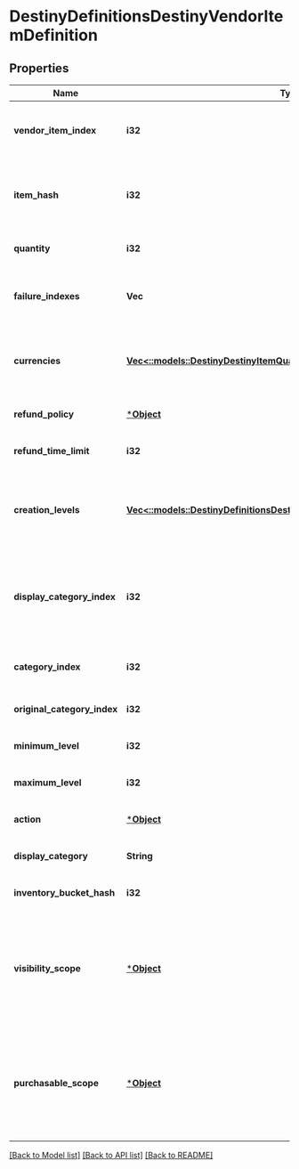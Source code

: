 # DestinyDefinitionsDestinyVendorItemDefinition

## Properties
Name | Type | Description | Notes
------------ | ------------- | ------------- | -------------
**vendor_item_index** | **i32** | The index into the DestinyVendorDefinition.saleList. This is what we use to refer to items being sold throughout live and definition data. | [optional] [default to null]
**item_hash** | **i32** | The hash identifier of the item being sold (DestinyInventoryItemDefinition).  Note that a vendor can sell the same item in multiple ways, so don&#39;t assume that itemHash is a unique identifier for this entity. | [optional] [default to null]
**quantity** | **i32** | The amount you will recieve of the item described in itemHash if you make the purchase. | [optional] [default to null]
**failure_indexes** | **Vec<i32>** | An list of indexes into the DestinyVendorDefinition.failureStrings array, indicating the possible failure strings that can be relevant for this item. | [optional] [default to null]
**currencies** | [**Vec<::models::DestinyDestinyItemQuantity>**](Destiny.DestinyItemQuantity.md) | This is a pre-compiled aggregation of item value and priceOverrideList, so that we have one place to check for what the purchaser must pay for the item. Use this instead of trying to piece together the price separately. | [optional] [default to null]
**refund_policy** | [***Object**](Object.md) | If this item can be refunded, this is the policy for what will be refundd, how, and in what time period. | [optional] [default to null]
**refund_time_limit** | **i32** | The amount of time before refundability of the newly purchased item will expire. | [optional] [default to null]
**creation_levels** | [**Vec<::models::DestinyDefinitionsDestinyItemCreationEntryLevelDefinition>**](Destiny.Definitions.DestinyItemCreationEntryLevelDefinition.md) | The Default level at which the item will spawn. Almost always driven by an adjusto these days. Ideally should be singular. It&#39;s a long story how this ended up as a list, but there is always either going to be 0:1 of these entities. | [optional] [default to null]
**display_category_index** | **i32** | This is an index specifically into the display category, as opposed to the server-side Categories (which do not need to match or pair with each other in any way: server side categories are really just structures for common validation. Display Category will let us more easily categorize items visually) | [optional] [default to null]
**category_index** | **i32** | The index into the DestinyVendorDefinition.categories array, so you can find the category associated with this item. | [optional] [default to null]
**original_category_index** | **i32** | Same as above, but for the original category indexes. | [optional] [default to null]
**minimum_level** | **i32** | The minimum character level at which this item is available for sale. | [optional] [default to null]
**maximum_level** | **i32** | The maximum character level at which this item is available for sale. | [optional] [default to null]
**action** | [***Object**](Object.md) | The action to be performed when purchasing the item, if it&#39;s not just \&quot;buy\&quot;. | [optional] [default to null]
**display_category** | **String** | The string identifier for the category selling this item. | [optional] [default to null]
**inventory_bucket_hash** | **i32** | The inventory bucket into which this item will be placed upon purchase. | [optional] [default to null]
**visibility_scope** | [***Object**](Object.md) | The most restrictive scope that determines whether the item is available in the Vendor&#39;s inventory. See DestinyGatingScope&#39;s documentation for more information.  This can be determined by Unlock gating, or by whether or not the item has purchase level requirements (minimumLevel and maximumLevel properties). | [optional] [default to null]
**purchasable_scope** | [***Object**](Object.md) | Similar to visibilityScope, it represents the most restrictive scope that determines whether the item can be purchased. It will at least be as restrictive as visibilityScope, but could be more restrictive if the item has additional purchase requirements beyond whether it is merely visible or not.  See DestinyGatingScope&#39;s documentation for more information. | [optional] [default to null]

[[Back to Model list]](../README.md#documentation-for-models) [[Back to API list]](../README.md#documentation-for-api-endpoints) [[Back to README]](../README.md)


